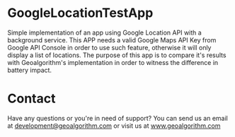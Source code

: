 # GoogleLocationTestApp
Simple implementation of an app using Google Location API with a background service. This APP needs a valid Google Maps API Key from Google API Console in order to use such feature, otherwise it will only display a list of locations. The purpose of this app is to compare it's results with Geoalgorithm's implementation in order to witness the difference in battery impact.

# Contact
Have any questions or you're in need of support? You can send us an email at <a href="mailto:development@geoalgorithm.com">development@geoalgorithm.com</a> or visit us at <a href="http://www.geoalgorithm.com/">www.geoalgorithm.com</a>
